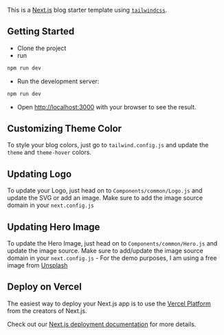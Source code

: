 This is a [Next.js](https://nextjs.org/) blog starter template using [`tailwindcss`](https://tailwindcss.com/).

## Getting Started

- Clone the project
- run

```bash
npm run dev
```

- Run the development server:

```bash
npm run dev
```

- Open [http://localhost:3000](http://localhost:3000) with your browser to see the result.

## Customizing Theme Color

To style your blog colors, just go to `tailwind.config.js` and update the `theme` and `theme-hover` colors.

## Updating Logo

To update your Logo, just head on to `Components/common/Logo.js` and update the SVG or add an image. Make sure to add the image source domain in your `next.config.js`

## Updating Hero Image

To update the Hero Image, just head on to `Components/common/Hero.js` and update the image source. Make sure to add/update the image source domain in your `next.config.js` - For the demo purposes, I am using a free image from [Unsplash](https://source.unsplash.com/C6oPXOatFD8)

## Deploy on Vercel

The easiest way to deploy your Next.js app is to use the [Vercel Platform](https://vercel.com/new?utm_medium=default-template&filter=next.js&utm_source=create-next-app&utm_campaign=create-next-app-readme) from the creators of Next.js.

Check out our [Next.js deployment documentation](https://nextjs.org/docs/deployment) for more details.
